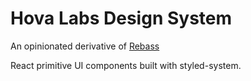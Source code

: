 # Hova Labs Design System

An opinionated derivative of [Rebass](https://github.com/jxnblk/rebass)

React primitive UI components built with styled-system.
